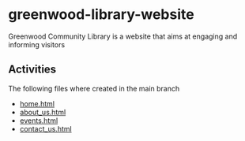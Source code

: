 # greenwood-library-website
Greenwood Community Library is a website that aims at engaging and informing visitors

## Activities
The following files where created in the main branch

* [home.html](./home.html)
* [about_us.html](./about_us.html)
* [events.html](./events.html)
* [contact_us.html](./contact_us.html)